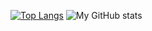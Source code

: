 [![Top Langs](https://github-readme-stats.vercel.app/api/top-langs/?username=sp0t&layout=compact&height=300)](https://github.com/sp0t)
![My GitHub stats](https://github-readme-stats.vercel.app/api?username=sp0t&hide=contribs,issues&height=300)



